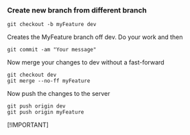 ### Create new branch from different branch
```
git checkout -b myFeature dev
```
Creates the MyFeature branch off dev. Do your work and then
```
git commit -am "Your message"
```
Now merge your changes to dev without a fast-forward
```
git checkout dev
git merge --no-ff myFeature
```
Now push the changes to the server
```
git push origin dev
git push origin myFeature
```
[!IMPORTANT]

